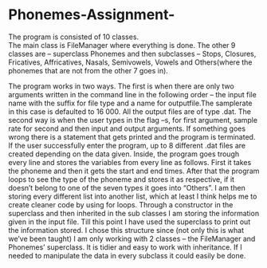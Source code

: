 # Phonemes-Assignment-
The program is consisted of 10 classes.  
The main class is FileManager where everything is done. 
The other 9 classes are – superclass Phonemes and then subclasses – Stops, Closures, Fricatives, Affricatives, Nasals, Semivowels, Vowels and Others(where the phonemes that are not from the other 7 goes in).

The program works in two ways. The first is when there are only two arguments written in the command line in the following order – the input file name with the suffix for file type and a name for outputfile.The samplerate in this case is defaulted to 16 000. All the output files are of type .dat. The second way is when the user types in the flag –s, for first argument, sample rate for second and then input and output arguments. If something goes wrong there is a statement that gets printed and the program is terminated.
If the user successfully enter the program, up to 8 different .dat files are created depending on the data given.
Inside, the program goes trough every line and stores the variables from every line as follows. First it takes the phoneme and then it gets the start and end times. After that the program loops to see the type of the phoneme and stores it as respective, if it doesn’t belong to one of the seven types it goes into “Others”. I am then storing every different list into another list, which at least I think helps me to create cleaner code by using for loops. Through a constructor in the superclass and then inherited in the sub classes I am storing the information given in the input file. Till this point I have used the superclass to print out the information stored. I chose this structure since (not only this is what we’ve been taught) I am only working with 2 classes – the FileManager and Phonemes’ superclass. It is tidier and easy to work with inheritance. If I needed to manipulate the data in every subclass it could easily be done.
